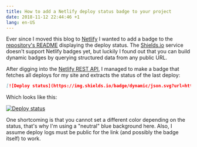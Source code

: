 ```yaml
---
title: How to add a Netlify deploy status badge to your project
date: 2018-11-12 22:44:46 +1
lang: en-US
---
```


Ever since I moved this blog to [Netlify](https://www.netlify.com/) I wanted to add a badge to the [repository's README](https://github.com/rbardini/rbardini.github.io#readme) displaying the deploy status. The [Shields.io](https://shields.io/) service doesn't support Netlify badges yet, but luckily I found out that you can build dynamic badges by querying structured data from any public URL.

After digging into the [Netlify REST API](https://www.netlify.com/docs/api/), I managed to make a badge that fetches all deploys for my site and extracts the status of the last deploy:

```md
[![Deploy status](https://img.shields.io/badge/dynamic/json.svg?url=https://api.netlify.com/api/v1/sites/rbardini.com/deploys&label=deploy&query=$[0].state&colorB=blue)](https://app.netlify.com/sites/rbardini/deploys)
```

Which looks like this:

[![Deploy status](https://img.shields.io/badge/dynamic/json.svg?url=https://api.netlify.com/api/v1/sites/rbardini.com/deploys&label=deploy&query=$[0].state&colorB=blue)](https://app.netlify.com/sites/rbardini/deploys)

One shortcoming is that you cannot set a different color depending on the status, that's why I'm using a "neutral" blue background here. Also, I assume deploy logs must be public for the link (and possibly the badge itself) to work.
